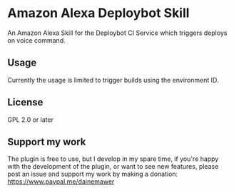 # Amazon Alexa Deploybot Skill
An Amazon Alexa Skill for the Deploybot CI Service which triggers deploys on voice command.

## Usage
Currently the usage is limited to trigger builds using the environment ID.

## License
GPL 2.0 or later

## Support my work
The plugin is free to use, but I develop in my spare time, if you're happy with the development of the plugin, or want to see new features, please post an issue and support my work by making a donation: https://www.paypal.me/dainemawer
